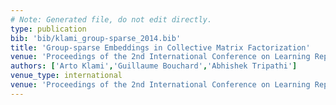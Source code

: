 ```yaml
---
# Note: Generated file, do not edit directly.
type: publication
bib: 'bib/klami_group-sparse_2014.bib'
title: 'Group-sparse Embeddings in Collective Matrix Factorization'
venue: 'Proceedings of the 2nd International Conference on Learning Representations'
authors: ['Arto Klami','Guillaume Bouchard','Abhishek Tripathi']
venue_type: international
venue: 'Proceedings of the 2nd International Conference on Learning Representations'
---
```

